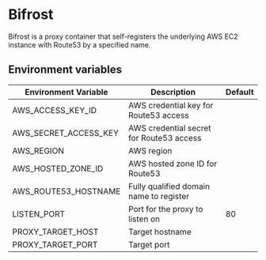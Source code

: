 # Bifrost

Bifrost is a proxy container that self-registers the underlying AWS EC2 instance with Route53 by a specified name.

## Environment variables

| Environment Variable    | Description                              | Default |
|-------------------------|------------------------------------------|---------|
| AWS\_ACCESS\_KEY_ID     | AWS credential key for Route53 access    |         |
| AWS\_SECRET\_ACCESS_KEY | AWS credential secret for Route53 access |         |
| AWS_REGION              | AWS region                               |         |
| AWS\_HOSTED\_ZONE_ID    | AWS hosted zone ID for Route53           |         |
| AWS\_ROUTE53_HOSTNAME   | Fully qualified domain name to register  |         |
| LISTEN_PORT             | Port for the proxy to listen on          | 80      |
| PROXY\_TARGET_HOST      | Target hostname                          |         |
| PROXY\_TARGET_PORT      | Target port                              |         |
